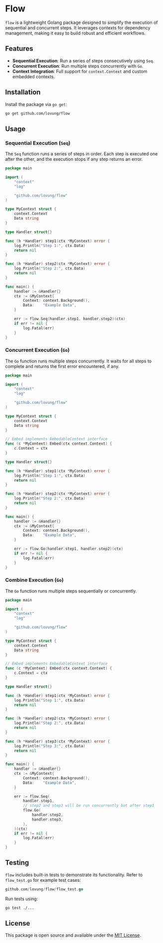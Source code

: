# Flow

`flow` is a lightweight Golang package designed to simplify the execution of sequential and concurrent steps. It leverages contexts for dependency management, making it easy to build robust and efficient workflows.

## Features

- **Sequential Execution**: Run a series of steps consecutively using `Seq`.
- **Concurrent Execution**: Run multiple steps concurrently with `Go`.
- **Context Integration**: Full support for `context.Context` and custom embedded contexts.

## Installation

Install the package via `go get`:

```bash
go get github.com/lovung/flow
```

## Usage

### Sequential Execution (`Seq`)

The `Seq` function runs a series of steps in order. Each step is executed one after the other, and the execution stops if any step returns an error.

```go
package main

import (
	"context"
	"log"

	"github.com/lovung/flow"
)

type MyContext struct {
	context.Context
	Data string
}

type Handler struct{}

func (h *Handler) step1(ctx *MyContext) error {
	log.Println("Step 1:", ctx.Data)
	return nil
}

func (h *Handler) step2(ctx *MyContext) error {
	log.Println("Step 2:", ctx.Data)
	return nil
}

func main() {
	handler := &Handler{}
	ctx := &MyContext{
		Context: context.Background(),
		Data:    "Example Data",
	}

	err := flow.Seq(handler.step1, handler.step2)(ctx)
	if err != nil {
		log.Fatal(err)
	}
}
```

### Concurrent Execution (`Go`)

The `Go` function runs multiple steps concurrently. It waits for all steps to complete and returns the first error encountered, if any.

```go
package main

import (
	"context"
	"log"

	"github.com/lovung/flow"
)

type MyContext struct {
	context.Context
	Data string
}

// Embed implements EmbedableContext interface
func (c *MyContext) Embed(ctx context.Context) {
	c.Context = ctx
}

type Handler struct{}

func (h *Handler) step1(ctx *MyContext) error {
	log.Println("Step 1:", ctx.Data)
	return nil
}

func (h *Handler) step2(ctx *MyContext) error {
	log.Println("Step 2:", ctx.Data)
	return nil
}

func main() {
	handler := &Handler{}
	ctx := &MyContext{
		Context: context.Background(),
		Data:    "Example Data",
	}

	err := flow.Go(handler.step1, handler.step2)(ctx)
	if err != nil {
		log.Fatal(err)
	}
}
```

### Combine Execution (`Go`)

The `Go` function runs multiple steps sequentially or concurrently. 

```go
package main

import (
	"context"
	"log"

	"github.com/lovung/flow"
)

type MyContext struct {
	context.Context
	Data string
}

// Embed implements EmbedableContext interface
func (c *MyContext) Embed(ctx context.Context) {
	c.Context = ctx
}

type Handler struct{}

func (h *Handler) step1(ctx *MyContext) error {
	log.Println("Step 1:", ctx.Data)
	return nil
}

func (h *Handler) step2(ctx *MyContext) error {
	log.Println("Step 2:", ctx.Data)
	return nil
}

func (h *Handler) step3(ctx *MyContext) error {
	log.Println("Step 3:", ctx.Data)
	return nil
}

func main() {
	handler := &Handler{}
	ctx := &MyContext{
		Context: context.Background(),
		Data:    "Example Data",
	}

	err := flow.Seq(
        handler.step1, 
        // step2 and step3 will be run concurrently but after step1
        flow.Go(
            handler.step2,
            handler.step3,
        ),
    )(ctx)
	if err != nil {
		log.Fatal(err)
	}
}
```

## Testing

`flow` includes built-in tests to demonstrate its functionality. Refer to `flow_test.go` for example test cases:

```go
github.com/lovung/flow/flow_test.go
```

Run tests using:

```bash
go test ./...
```

## License

This package is open source and available under the [MIT License](LICENSE).

